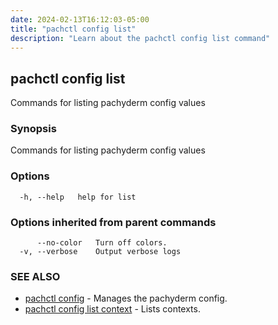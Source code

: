 ```yaml
---
date: 2024-02-13T16:12:03-05:00
title: "pachctl config list"
description: "Learn about the pachctl config list command"
---
```


## pachctl config list

Commands for listing pachyderm config values

### Synopsis

Commands for listing pachyderm config values

### Options

```
  -h, --help   help for list
```

### Options inherited from parent commands

```
      --no-color   Turn off colors.
  -v, --verbose    Output verbose logs
```

### SEE ALSO

* [pachctl config](../pachctl_config)	 - Manages the pachyderm config.
* [pachctl config list context](../pachctl_config_list_context)	 - Lists contexts.


